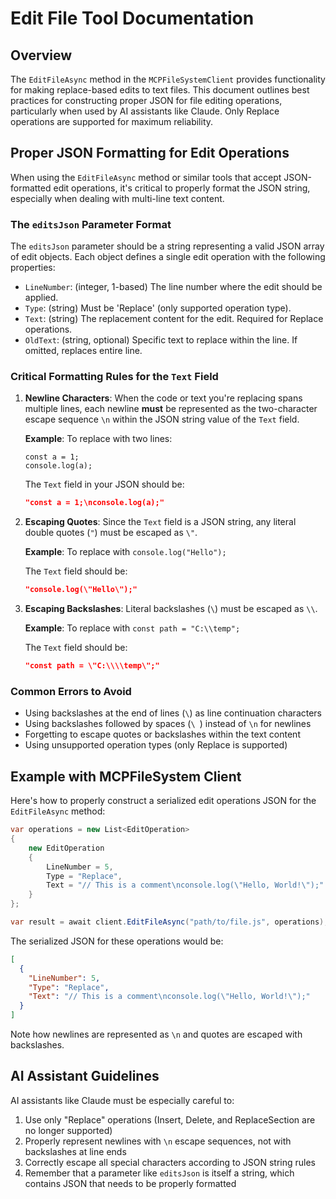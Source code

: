 ﻿# Edit File Tool Documentation

## Overview

The `EditFileAsync` method in the `MCPFileSystemClient` provides functionality for making replace-based edits to text files. This document outlines best practices for constructing proper JSON for file editing operations, particularly when used by AI assistants like Claude. Only Replace operations are supported for maximum reliability.

## Proper JSON Formatting for Edit Operations

When using the `EditFileAsync` method or similar tools that accept JSON-formatted edit operations, it's critical to properly format the JSON string, especially when dealing with multi-line text content.

### The `editsJson` Parameter Format

The `editsJson` parameter should be a string representing a valid JSON array of edit objects. Each object defines a single edit operation with the following properties:

- `LineNumber`: (integer, 1-based) The line number where the edit should be applied.
- `Type`: (string) Must be 'Replace' (only supported operation type).
- `Text`: (string) The replacement content for the edit. Required for Replace operations.
- `OldText`: (string, optional) Specific text to replace within the line. If omitted, replaces entire line.

### Critical Formatting Rules for the `Text` Field

1. **Newline Characters**: When the code or text you're replacing spans multiple lines, each newline **must** be represented as the two-character escape sequence `\n` within the JSON string value of the `Text` field.

   **Example**: To replace with two lines:
   ```
   const a = 1;
   console.log(a);
   ```

   The `Text` field in your JSON should be: 
   ```json
   "const a = 1;\nconsole.log(a);"
   ```

2. **Escaping Quotes**: Since the `Text` field is a JSON string, any literal double quotes (`"`) must be escaped as `\"`.

   **Example**: To replace with `console.log("Hello");`
   
   The `Text` field should be: 
   ```json
   "console.log(\"Hello\");"
   ```

3. **Escaping Backslashes**: Literal backslashes (`\`) must be escaped as `\\`.

   **Example**: To replace with `const path = "C:\\temp";`
   
   The `Text` field should be: 
   ```json
   "const path = \"C:\\\\temp\";"
   ```

### Common Errors to Avoid

- Using backslashes at the end of lines (`\`) as line continuation characters
- Using backslashes followed by spaces (`\ `) instead of `\n` for newlines
- Forgetting to escape quotes or backslashes within the text content
- Using unsupported operation types (only Replace is supported)

## Example with MCPFileSystem Client

Here's how to properly construct a serialized edit operations JSON for the `EditFileAsync` method:

```csharp
var operations = new List<EditOperation>
{
    new EditOperation
    {
        LineNumber = 5,
        Type = "Replace",
        Text = "// This is a comment\nconsole.log(\"Hello, World!\");"
    }
};

var result = await client.EditFileAsync("path/to/file.js", operations);
```

The serialized JSON for these operations would be:

```json
[
  {
    "LineNumber": 5,
    "Type": "Replace",
    "Text": "// This is a comment\nconsole.log(\"Hello, World!\");"
  }
]
```

Note how newlines are represented as `\n` and quotes are escaped with backslashes.

## AI Assistant Guidelines

AI assistants like Claude must be especially careful to:

1. Use only "Replace" operations (Insert, Delete, and ReplaceSection are no longer supported)
2. Properly represent newlines with `\n` escape sequences, not with backslashes at line ends
3. Correctly escape all special characters according to JSON string rules
4. Remember that a parameter like `editsJson` is itself a string, which contains JSON that needs to be properly formatted
